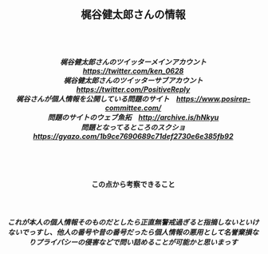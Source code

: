 <BR><center><H2>梶谷健太郎さんの情報</H2>
<BR> <H5>
<BR>梶谷健太郎さんのツイッターメインアカウント　<a href="https://twitter.com/ken_0628">https://twitter.com/ken_0628</a>
<BR>梶谷健太郎さんのツイッターサブアカウント <a href="https://twitter.com/PositiveReply">https://twitter.com/PositiveReply</a>
<BR>梶谷さんが個人情報を公開している問題のサイト　<a href="https://www.posirep-committee.com">https://www.posirep-committee.com/</a>
<BR>問題のサイトのウェブ魚拓　<a href="http://archive.is/hNkyu">http://archive.is/hNkyu</a>
<BR>問題となってるところのスクショ　<a href="https://gyazo.com/1b9ce7690689c71def2730e6e385fb92">https://gyazo.com/1b9ce7690689c71def2730e6e385fb92</a>
<BR></H5>
<BR>
<BR><H4>この点から考察できること</H4>
<BR><H5>これが本人の個人情報そのものだとしたら正直無警戒過ぎると指摘しないといけないでっすし、他人の番号や昔の番号だったら個人情報の悪用として名誉棄損なりプライバシーの侵害などで問い詰めることが可能かと思いまっす
<BR></H5></center>
